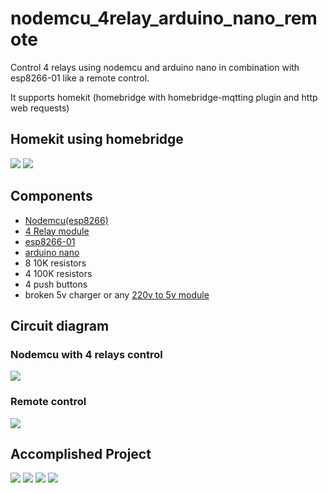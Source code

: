 # nodemcu_4relay_arduino_nano_remote
Control 4 relays using nodemcu and arduino nano in combination with esp8266-01 like a remote control. 

It supports homekit (homebridge with homebridge-mqtting plugin and http web requests)


## Homekit using homebridge
![](img/homekit_app.PNG)
![](img/homebridge4relays.png)

## Components

* [Nodemcu(esp8266)](https://www.aliexpress.com/item/32665100123.html?spm=a2g0o.productlist.0.0.42776da0ida6XS&algo_pvid=8e9df5dc-7034-4056-88be-44a6ae82861a&algo_expid=8e9df5dc-7034-4056-88be-44a6ae82861a-0&btsid=0ab50f0815886721876876938e7633&ws_ab_test=searchweb0_0,searchweb201602_,searchweb201603_)
* [4 Relay module](https://www.aliexpress.com/item/32997387727.html?spm=a2g0o.productlist.0.0.3d9b67d8roEOY7&algo_pvid=91d9827f-60df-435a-a0e0-3897abc01b3d&algo_expid=91d9827f-60df-435a-a0e0-3897abc01b3d-0&btsid=0ab6f83915887361608052318e1946&ws_ab_test=searchweb0_0,searchweb201602_,searchweb201603_)
* [esp8266-01](https://www.aliexpress.com/item/4000505567851.html?spm=a2g0o.productlist.0.0.3e687c65GON72f&algo_pvid=dc6d9c4d-d8df-4026-ae05-5cc4148799ff&algo_expid=dc6d9c4d-d8df-4026-ae05-5cc4148799ff-2&btsid=0ab6f82215887362050591883e23d5&ws_ab_test=searchweb0_0,searchweb201602_,searchweb201603_)
* [arduino nano](https://www.aliexpress.com/item/32866959979.html?spm=a2g0o.productlist.0.0.66bb4442badRpE&algo_pvid=b7d2b08e-e57d-4b40-b798-241149c360bf&algo_expid=b7d2b08e-e57d-4b40-b798-241149c360bf-0&btsid=0ab6fb8315887362515376039e9bd1&ws_ab_test=searchweb0_0,searchweb201602_,searchweb201603_)
* 8 10K resistors
* 4 100K resistors
* 4 push buttons
* broken 5v charger or any [220v to 5v module](https://www.aliexpress.com/item/32853634328.html?spm=a2g0o.productlist.0.0.770b1c57LjdNh6&algo_pvid=cb2aad54-5180-4fc3-99ee-b90d8aadf3dd&algo_expid=cb2aad54-5180-4fc3-99ee-b90d8aadf3dd-0&btsid=0ab6d69515886723154778746e6ce8&ws_ab_test=searchweb0_0,searchweb201602_,searchweb201603_)

## Circuit diagram
### Nodemcu with 4 relays control
![](img/nodemcu4relay.png)
### Remote control
![](img/arduino_nano_esp.png)

## Accomplished Project
![](img/4.JPG)
![](img/3.JPG)
![](img/2.JPG)
![](img/1.JPG)
